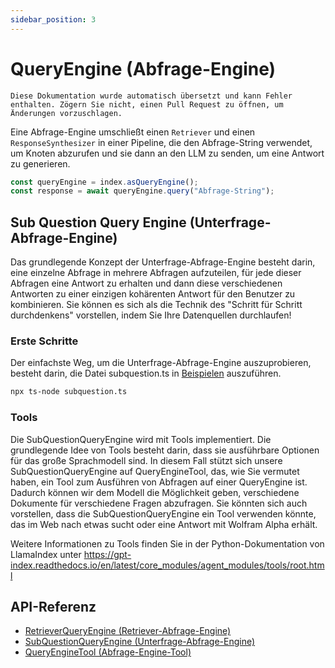 ```yaml
---
sidebar_position: 3
---
```


# QueryEngine (Abfrage-Engine)

`Diese Dokumentation wurde automatisch übersetzt und kann Fehler enthalten. Zögern Sie nicht, einen Pull Request zu öffnen, um Änderungen vorzuschlagen.`

Eine Abfrage-Engine umschließt einen `Retriever` und einen `ResponseSynthesizer` in einer Pipeline, die den Abfrage-String verwendet, um Knoten abzurufen und sie dann an den LLM zu senden, um eine Antwort zu generieren.

```typescript
const queryEngine = index.asQueryEngine();
const response = await queryEngine.query("Abfrage-String");
```

## Sub Question Query Engine (Unterfrage-Abfrage-Engine)

Das grundlegende Konzept der Unterfrage-Abfrage-Engine besteht darin, eine einzelne Abfrage in mehrere Abfragen aufzuteilen, für jede dieser Abfragen eine Antwort zu erhalten und dann diese verschiedenen Antworten zu einer einzigen kohärenten Antwort für den Benutzer zu kombinieren. Sie können es sich als die Technik des "Schritt für Schritt durchdenkens" vorstellen, indem Sie Ihre Datenquellen durchlaufen!

### Erste Schritte

Der einfachste Weg, um die Unterfrage-Abfrage-Engine auszuprobieren, besteht darin, die Datei subquestion.ts in [Beispielen](https://github.com/run-llama/LlamaIndexTS/blob/main/examples/subquestion.ts) auszuführen.

```bash
npx ts-node subquestion.ts
```

### Tools

Die SubQuestionQueryEngine wird mit Tools implementiert. Die grundlegende Idee von Tools besteht darin, dass sie ausführbare Optionen für das große Sprachmodell sind. In diesem Fall stützt sich unsere SubQuestionQueryEngine auf QueryEngineTool, das, wie Sie vermutet haben, ein Tool zum Ausführen von Abfragen auf einer QueryEngine ist. Dadurch können wir dem Modell die Möglichkeit geben, verschiedene Dokumente für verschiedene Fragen abzufragen. Sie könnten sich auch vorstellen, dass die SubQuestionQueryEngine ein Tool verwenden könnte, das im Web nach etwas sucht oder eine Antwort mit Wolfram Alpha erhält.

Weitere Informationen zu Tools finden Sie in der Python-Dokumentation von LlamaIndex unter https://gpt-index.readthedocs.io/en/latest/core_modules/agent_modules/tools/root.html

## API-Referenz

- [RetrieverQueryEngine (Retriever-Abfrage-Engine)](../../api/classes/RetrieverQueryEngine.md)
- [SubQuestionQueryEngine (Unterfrage-Abfrage-Engine)](../../api/classes/SubQuestionQueryEngine.md)
- [QueryEngineTool (Abfrage-Engine-Tool)](../../api/interfaces/QueryEngineTool.md)
